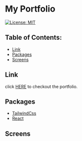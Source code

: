 # My Portfolio

[![License: MIT](https://img.shields.io/badge/License-MIT-yellow.svg)](https://opensource.org/licenses/MIT)

## Table of Contents:

* [Link](#link)
* [Packages](#packages)
* [Screens](#screens)

## Link

click [HERE](https://sonali-pandey.github.io/my-portfolio/) to checkout the portfolio.

## Packages
- [TailwindCss](https://tailwindcss.com/)
- [React](https://reactjs.org/)

## Screens



